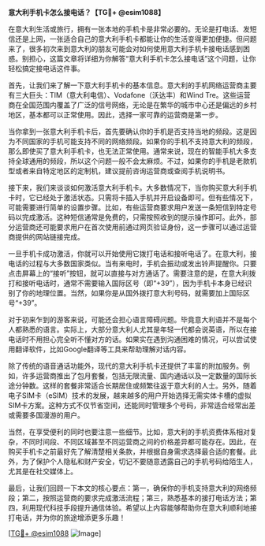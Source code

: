 **意大利手机卡怎么接电话？【TG💪+ @esim1088】**

在意大利生活或旅行，拥有一张本地的手机卡是非常必要的。无论是打电话、发短信还是上网，一张适合自己的意大利手机卡都能让你的生活变得更加便捷。但问题来了，很多初次来到意大利的朋友可能会对如何使用意大利手机卡接电话感到困惑。别担心，这篇文章将详细为你解答“意大利手机卡怎么接电话”这个问题，让你轻松搞定接电话这件事。

首先，让我们来了解一下意大利手机卡的基本信息。意大利的手机网络运营商主要有三大巨头：TIM（意大利电信）、Vodafone（沃达丰）和Wind Tre。这些运营商在全国范围内覆盖了广泛的信号网络，无论是在繁华的城市中心还是偏远的乡村地区，基本都可以正常使用。因此，选择一家可靠的运营商是第一步。

当你拿到一张意大利手机卡后，首先要确认你的手机是否支持当地的频段。这是因为不同国家的手机可能支持不同的网络频段。如果你的手机不支持意大利的频段，那么即使买了意大利手机卡，也无法正常使用。通常来说，现在的智能手机大多支持全球通用的频段，所以这个问题一般不会太麻烦。不过，如果你的手机是老款机型或者来自特定地区的定制机，建议提前咨询运营商或查阅手机说明书。

接下来，我们来谈谈如何激活意大利手机卡。大多数情况下，当你购买意大利手机卡时，它已经处于激活状态。只需将卡插入手机并开启设备即可。但有些情况下，可能需要进行简单的设置步骤。比如，有些运营商要求用户发送一条短信到特定号码以完成激活。这种短信通常是免费的，只需按照收到的提示操作即可。此外，部分运营商还可能要求用户在首次使用前通过网页验证身份，这一步骤可以通过运营商提供的网站链接完成。

一旦手机卡成功激活，你就可以开始使用它拨打电话和接听电话了。在意大利，接电话的过程与大多数国家类似。当有来电时，手机会振动或发出铃声提醒你。只要点击屏幕上的“接听”按钮，就可以直接与对方通话了。需要注意的是，在意大利拨打和接听电话时，通常不需要输入国际区号（即“+39”），因为手机卡本身已经识别了你的地理位置。当然，如果你是从国外拨打意大利号码，就需要加上国际区号“+39”。

对于初来乍到的游客来说，可能还会担心语言障碍问题。毕竟意大利语并不是每个人都熟悉的语言。实际上，大部分意大利人尤其是年轻一代都会说英语，所以在接电话时不用担心完全听不懂对方的话。如果实在遇到沟通困难的情况，可以尝试使用翻译软件，比如Google翻译等工具来帮助理解对话内容。

除了传统的语音通话功能外，现代的意大利手机卡还提供了丰富的附加服务。例如，许多运营商推出了包月套餐，包括无限流量、国内通话以及一定数量的国际长途分钟数。这样的套餐非常适合长期居住或频繁往返于意大利的人士。另外，随着电子SIM卡（eSIM）技术的发展，越来越多的用户开始选择无需实体卡槽的虚拟SIM卡方案。这种方式不仅节省空间，还能同时管理多个号码，非常适合经常出差或需要多国漫游的用户。

当然，在享受便利的同时也要注意一些细节。比如，意大利的手机资费体系相对复杂，不同时间段、不同区域甚至不同运营商之间的价格差异都可能存在。因此，在购买手机卡之前最好先了解清楚相关条款，并根据自身需求选择最合适的套餐。此外，为了保护个人隐私和财产安全，切记不要随意透露自己的手机号码给陌生人，尤其是在社交媒体上。

最后，让我们回顾一下本文的核心要点：第一，确保你的手机支持意大利的网络频段；第二，按照运营商的要求完成激活流程；第三，熟悉基本的接打电话方法；第四，利用现代科技手段提升通信体验。希望以上内容能够帮助你在意大利顺利地接打电话，并为你的旅途增添更多乐趣！

[[TG💪+ @esim1088](https://t.me/s/esim1088) ![Image](https://i.postimg.cc/4NQfJmqS/Snipaste-2025-05-13-00-14-12.png)]